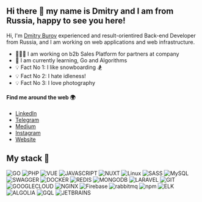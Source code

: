 ## Hi there 👋 my name is Dmitry and I am from Russia, happy to see you here!

Hi, I'm [Dmitry Burov](https://dburov.com) experienced and result-orientired Back-end Developer from Russia, and I am working on web applications and web infrastructure.

- 👨🏻‍💻 I am working on b2b Sales Platform for partners at company
- 💪 I am currently learning, Go and Algorithms
- 💡 Fact No 1: I like snowboarding 🏂
- 💡 Fact No 2: I hate idleness!
- 💡 Fact No 3: I love photography

#### Find me around the web 🌍

- [LinkedIn](https://linkedin.com/in/d-burov)
- [Telegram](https://t.me/dburov)
- [Medium](https://medium.com/@burov)
- [Instagram](https://instagram.com/diburov)
- [Website](https://dburov.com)

## My stack 🚀
![GO](https://img.shields.io/badge/GoLang-ffffff?style=for-the-badge&logo=go&color=7fd5ea&logoColor=ffffff)
![PHP](https://img.shields.io/badge/PHP-FF2D20?style=for-the-badge&logo=php&logoColor=white&color=777BB4)
![VUE](https://img.shields.io/badge/VueJS-FF2D20?style=for-the-badge&logo=vuedotjs&logoColor=white&color=4fc08d)
![JAVASCRIPT](https://img.shields.io/badge/JavaScript-F7DF1E?style=for-the-badge&logo=javascript&logoColor=black)
![NUXT](https://img.shields.io/badge/NuxtJS-00C58E?style=for-the-badge&logo=nuxtdotjs&logoColor=ffffff)
![Linux](https://img.shields.io/badge/linux-%FCC624.svg?style=for-the-badge&logo=linux&logoColor=black&color=FCC624)
![SASS](https://img.shields.io/badge/Sass-CC6699?style=for-the-badge&logo=sass&logoColor=white)
![MySQL](https://img.shields.io/badge/mysql-%4479A1.svg?style=for-the-badge&logo=mysql&logoColor=white&color=4479A1)
![SWAGGER](https://img.shields.io/badge/SWAGGER-white?style=for-the-badge&logo=swagger&color=38b832&logoColor=ffffff)
![DOCKER](https://img.shields.io/badge/Docker%20-%232496ED.svg?&style=for-the-badge&logo=Docker&logoColor=ffffff)
![REDIS](https://img.shields.io/badge/Redis-43853D?style=for-the-badge&logo=redis&logoColor=white&color=A41F16)
![MONGODB](https://img.shields.io/badge/MongoDB-4EA94B?style=for-the-badge&logo=mongodb&logoColor=white)
![LARAVEL](https://img.shields.io/badge/laravel-%FF2D20.svg?style=for-the-badge&logo=laravel&logoColor=white&color=FF2D20)
![GIT](https://img.shields.io/badge/git-%3776AB.svg?style=for-the-badge&logo=git&logoColor=white&color=F05032)
![GOOGLECLOUD](https://img.shields.io/badge/Google_Cloud-4285F4?style=for-the-badge&logo=google-cloud&logoColor=white)
![NGINX](https://img.shields.io/badge/NGINX-%FF2D20.svg?style=for-the-badge&logo=nginx&logoColor=white&color=00B140)
![Firebase](https://img.shields.io/badge/Firebase-ffffff?style=for-the-badge&logo=firebase&color=F7C52B&logoColor=white)
![rabbitmq](https://img.shields.io/badge/RabbitMQ-ffffff?style=for-the-badge&logo=rabbitmq&color=FF6600&logoColor=white)
![npm](https://img.shields.io/badge/NPM-ffffff?style=for-the-badge&logo=npm&color=333333&logoColor=ffffff)
![ELK](https://img.shields.io/badge/ELK-ffffff?style=for-the-badge&logo=elasticsearch&color=0077cc&logoColor=white)
![ALGOLIA](https://img.shields.io/badge/ALGOLIA-ffffff?style=for-the-badge&logo=algolia&color=5468ff&logoColor=ffffff)
![GQL](https://img.shields.io/badge/GRAPHQL-ffffff?style=for-the-badge&logo=graphql&color=ff7bd4&logoColor=ffffff)
![JETBRAINS](https://img.shields.io/badge/Jet%20Brains-00C58E?style=for-the-badge&logo=jetbrains&color=000000&logoColor=ffffff)

